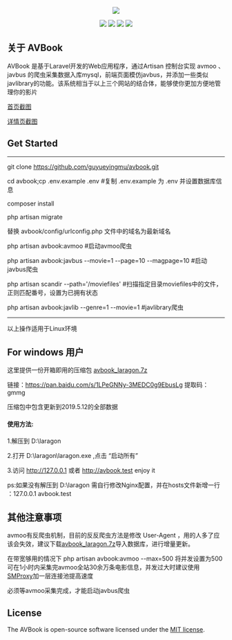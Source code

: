 <p align="center"><img src="https://github.com/guyueyingmu/avbook/blob/master/public/avbook/logo.png?raw=true"></p>

<p align="center">

<img src="https://travis-ci.org/laravel/framework.svg"> 
<img src="https://img.shields.io/packagist/php-v/symfony/symfony.svg"> 
<img src="https://img.shields.io/badge/mysql-%3E%3D5.7-brightgreen.svg"> 
<img src="https://img.shields.io/apm/l/vim-mode.svg">

</p>

## 关于 AVBook

AVBook 是基于Laravel开发的Web应用程序，通过Artisan 控制台实现 avmoo 、javbus 的爬虫采集数据入库mysql，前端页面模仿javbus，并添加一些类似javlibrary的功能。该系统相当于以上三个网站的结合体，能够使你更加方便地管理你的影片

<a  target="_blank"   href ="https://raw.githubusercontent.com/guyueyingmu/avbook/master/public/avbook/scrshot_index.png" >首页截图</a>

<a  target="_blank"   href ="https://raw.githubusercontent.com/guyueyingmu/avbook/master/public/avbook/scrshot_movie.png" >详情页截图</a>


## Get Started

---

git clone https://github.com/guyueyingmu/avbook.git

cd avbook;cp .env.example .env #复制 .env.example 为 .env 并设置数据库信息

composer install

php artisan migrate

替换  avbook/config/urlconfig.php  文件中的域名为最新域名 

php artisan avbook:avmoo  #启动avmoo爬虫

php artisan avbook:javbus --movie=1 --page=10 --magpage=10 #启动javbus爬虫

php artisan scandir --path='/moviefiles' #扫描指定目录moviefiles中的文件，正则匹配番号，设置为已拥有状态

php artisan avbook:javlib --genre=1 --movie=1  #javlibrary爬虫

---

以上操作适用于Linux环境

## For windows 用户

这里提供一份开箱即用的压缩包 [avbook_laragon.7z](https://pan.baidu.com/s/1LPeGNNy-3MEDC0g9EbusLg)

链接：<https://pan.baidu.com/s/1LPeGNNy-3MEDC0g9EbusLg> 
提取码：gmmg 

压缩包中包含更新到2019.5.12的全部数据


#### 使用方法:


   1.解压到 D:\laragon 

   2.打开 D:\laragon\laragon.exe ,点击 “启动所有”
    
   3.访问 <http://127.0.0.1> 或者 <http://avbook.test>  enjoy it
   
   ps:如果没有解压到 D:\laragon 需自行修改Nginx配置，并在hosts文件新增一行 ：127.0.0.1      avbook.test

## 其他注意事项

avmoo有反爬虫机制，目前的反反爬虫方法是修改 User-Agent ，用的人多了应该会失效，建议下载[avbook_laragon.7z](https://pan.baidu.com/s/1LPeGNNy-3MEDC0g9EbusLg)导入数据库，进行增量更新。

在带宽够用的情况下 php artisan avbook:avmoo --max=500 将并发设置为500可在1小时内采集完avmoo全站30余万条电影信息，并发过大时建议使用[SMProxy](https://github.com/louislivi/smproxy)加一层连接池提高速度

必须等avmoo采集完成，才能启动javbus爬虫

## License

The AVBook is open-source software licensed under the [MIT license](https://opensource.org/licenses/MIT).
